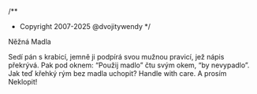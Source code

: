 /**
* Copyright 2007-2025 @dvojitywendy
*/

Něžná Madla

Sedí pán s krabicí,
jemně ji podpírá
svou mužnou pravicí,
jež nápis překrývá.
Pak pod oknem:
“Použij madlo”
čtu svým okem,
“by nevypadlo”.
Jak teď křehký rým
bez madla uchopit?
Handle with care.
A prosím Neklopit!

